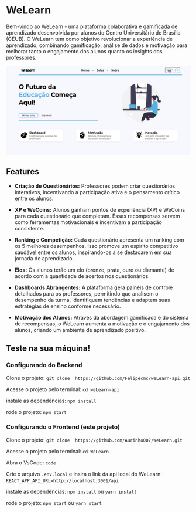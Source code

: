# WeLearn

Bem-vindo ao WeLearn - uma plataforma colaborativa e gamificada de aprendizado desenvolvida por alunos do Centro Universitário de Brasília (CEUB). O WeLearn tem como objetivo revolucionar a experiência de aprendizado, combinando gamificação, análise de dados e motivação para melhorar tanto o engajamento dos alunos quanto os insights dos professores.

![Alt text](/public/ReadMe.png)

## Features

- **Criação de Questionários:** Professores podem criar questionários interativos, incentivando a participação ativa e o pensamento crítico entre os alunos.

- **XP e WeCoins:** Alunos ganham pontos de experiência (XP) e WeCoins para cada questionário que completam. Essas recompensas servem como ferramentas motivacionais e incentivam a participação consistente.

- **Ranking e Competição:** Cada questionário apresenta um ranking com os 5 melhores desempenhos. Isso promove um espírito competitivo saudável entre os alunos, inspirando-os a se destacarem em sua jornada de aprendizado.

- **Elos:** Os alunos terão um elo (bronze, prata, ouro ou diamante) de acordo com a quantidade de acertos nos questionários.

- **Dashboards Abrangentes:** A plataforma gera painéis de controle detalhados para os professores, permitindo que analisem o desempenho da turma, identifiquem tendências e adaptem suas estratégias de ensino conforme necessário.

- **Motivação dos Alunos:** Através da abordagem gamificada e do sistema de recompensas, o WeLearn aumenta a motivação e o engajamento dos alunos, criando um ambiente de aprendizado positivo.


## Teste na sua máquina!

### Configurando do Backend
Clone o prpjeto: `git clone  https://github.com/Felipecmc/weLearn-api.git`

Acesse o projeto pelo terminal: `cd weLearn-api`

instale as dependências: `npm install`

rode o projeto: `npm start`


### Configurando o Frontend (este projeto)
Clone o prpjeto: `git clone  https://github.com/Aurinho007/WeLearn.git`

Acesse o projeto pelo terminal: `cd WeLearn`

Abra o VsCode: `code .`

Crie o arquivo `.env.local` e insira o link da api local do WeLearn: `REACT_APP_API_URL=http://localhost:3001/api`

instale as dependências: `npm install` ou `yarn install`

rode o projeto: `npm start` ou `yarn start`
